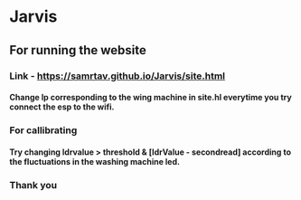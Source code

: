 # Jarvis
## For running the website
### Link - https://samrtav.github.io/Jarvis/site.html
#### Change Ip corresponding to the wing machine in site.hl everytime you try connect the esp to the wifi.

### For callibrating 
#### Try changing ldrvalue > threshold & [ldrValue - secondread] according to the fluctuations in the washing machine led.
### Thank you

